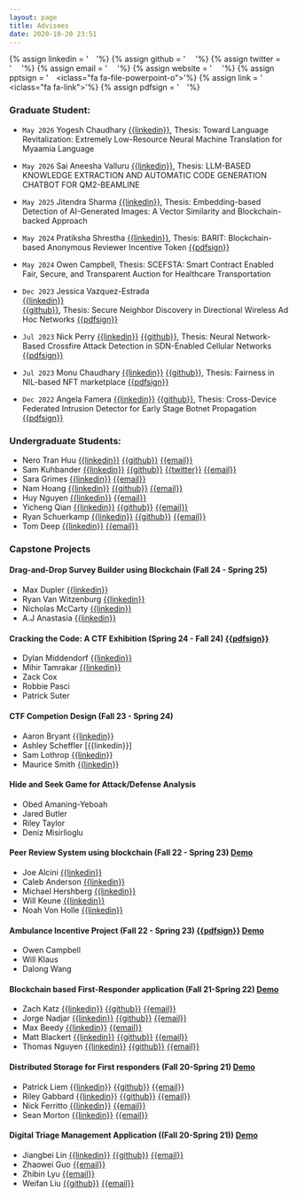 ```yaml
---
layout: page
title: Advisees
date: 2020-10-20 23:51
---
```

{% assign linkedin = '&emsp;<i class="fa fa-linkedin"></i>'%}
{% assign github = '&emsp; <i class="fa fa-github"></i>'%}
{% assign twitter = '&emsp; <i class="fa fa-twitter"></i>'%}
{% assign email = '&emsp; <i class="fa fa-envelope-o"></i>'%}
{% assign website = '&emsp; <i class="fa fa-globe"></i>'%}
{% assign pptsign =  '&emsp;<iclass="fa fa-file-powerpoint-o"></i>'%}
{% assign link = '&emsp;<iclass="fa fa-link"></i>'%}
{% assign pdfsign = '&emsp;<i class="fa fa-file-pdf-o"></i>'%}



### Graduate Student:

- `May 2026` Yogesh Chaudhary
[{{linkedin}}](https://www.linkedin.com/in/yogeshchaudhary101/), 
Thesis: Toward Language Revitalization: Extremely Low-Resource Neural Machine Translation for
Myaamia Language

- `May 2026` Sai Aneesha Valluru
[{{linkedin}}](https://www.linkedin.com/in/aneeshavalluru/), 
Thesis: LLM-BASED KNOWLEDGE EXTRACTION AND AUTOMATIC CODE GENERATION CHATBOT FOR QM2-BEAMLINE


- `May 2025` Jitendra Sharma
[{{linkedin}}](https://www.linkedin.com/in/ji10drasharma/), 
Thesis: Embedding-based Detection of AI-Generated Images: A Vector Similarity and Blockchain-backed Approach
<!-- [{{pdfsign}}](/advisees/thesis/Jitendra_Sharma_Thesis_Report.pdf) -->


- `May 2024` Pratiksha Shrestha 
[{{linkedin}}](https://www.linkedin.com/in/pratiksha-shrestha/), 
Thesis: BARIT: Blockchain-based Anonymous Reviewer Incentive Token
[{{pdfsign}}](/advisees/thesis/pratiksha_thesis.pdf)

- `May 2024` Owen Campbell, 
Thesis: SCEFSTA: Smart Contract Enabled Fair, Secure, and Transparent Auction for Healthcare Transportation
<!---[{{pdfsign}}](/advisees/thesis/Owen_C_Thesis.pdf)-->



- `Dec 2023` Jessica Vazquez-Estrada	
[{{linkedin}}](https://www.linkedin.com/in/jessica-vazquez-3305a6217/)	
[{{github}}](https://github.com/vazqueje), 
Thesis: Secure Neighbor Discovery in Directional Wireless Ad Hoc Networks
[{{pdfsign}}](/advisees/thesis/JessicaVazquez_ThesisDefense.pdf)


- `Jul 2023` Nick Perry [{{linkedin}}](https://www.linkedin.com/in/nicholas-a-perry/) [{{github}}](https://github.com/nick-perry14),
Thesis: Neural Network-Based Crossfire Attack Detection in SDN-Enabled Cellular Networks
[{{pdfsign}}](/advisees/thesis/Nick_Perry_Thesis.pdf)



- `Jul 2023` Monu Chaudhary	[{{linkedin}}](https://www.linkedin.com/in/monu-chaudhary-373241230/)		[{{github}}](https://github.com/Monu-Chaudhary),
Thesis: Fairness in NIL-based NFT marketplace [{{pdfsign}}](/advisees/thesis/Monu_Thesis.pdf)

- `Dec 2022` Angela Famera   [{{linkedin}}](https://www.linkedin.com/in/angelafamera/)	[{{github}}](https://github.com/afamera),
Thesis: Cross-Device Federated Intrusion Detector for Early Stage Botnet Propagation [{{pdfsign}}](/advisees/thesis/Famera_Masters_Thesis.pdf)


### Undergraduate Students:
- Nero Tran Huu	[{{linkedin}}](https://www.linkedin.com/in/nerotranhuu/)	[{{github}}](https://github.com/nerotran) [{{email}}](mailto:tranhuq@miamioh.edu)
- Sam Kuhbander	[{{linkedin}}](https://www.linkedin.com/in/samuel-kuhbander/)	[{{github}}](https://github.com/samkuhbander)		[{{twitter}}](https://twitter.com/KuhbanderSam)	[{{email}}](mailto:kuhbansc@miamioh.edu)
- Sara Grimes	[{{linkedin}}](https://www.linkedin.com/in/sara-grimes-9a09661a5)				[{{email}}](mailto:grimessi@miamioh.edu)
- Nam Hoang	[{{linkedin}}](https://www.linkedin.com/in/nam-hoang-13246a107/)	[{{github}}](https://github.com/namnbk) [{{email}}](mailto:hoangnd@miamioh.edu)
-	Huy Nguyen	[{{linkedin}}](https://github.com/yahuy1)   [{{email}}](mailto:nguyenhg@miamioh.edu)
- Yicheng Qian	[{{linkedin}}](https://www.linkedin.com/in/yicheng-qian-b716371b6/)	[{{github}}](https://github.com/qiany21) [{{email}}](mailto:qiany21@miamioh.edu)
- Ryan Schuerkamp	[{{linkedin}}](https://www.linkedin.com/in/ryan-schuerkamp/)	[{{github}}](https://github.com/ryanschuerkamp) [{{email}}](mailto:schuerr2@miamioh.edu)
- Tom Deep	[{{linkedin}}](http://linkedin.com/in/tom-deep-74b53419b)	[{{email}}](mailto:deeptg@miamioh.edu)


### Capstone Projects

#### Drag-and-Drop Survey Builder using Blockchain (Fall 24 - Spring 25)
- Max Dupler            [{{linkedin}}](https://www.linkedin.com/in/max-dupler/)
- Ryan Van Witzenburg   [{{linkedin}}](https://www.linkedin.com/in/ryanvanwitz/)
- Nicholas McCarty      [{{linkedin}}](https://www.linkedin.com/in/nicholas-mccarty-667450251/)
- A.J Anastasia         [{{linkedin}}](https://www.linkedin.com/in/a-j-anastasia-9615a5270/)


#### Cracking the Code: A CTF Exhibition (Spring 24 - Fall 24) [{{pdfsign}}](/advisees/ppt/ctf2.pptx)

- Dylan Middendorf  [{{linkedin}}](https://www.linkedin.com/in/dylan-middendorf)
- Mihir Tamrakar    [{{linkedin}}](https://www.linkedin.com/in/mihir-tamrakar) 
- Zack Cox          
- Robbie Pasci      
- Patrick Suter     


#### CTF Competion Design (Fall 23 - Spring 24)

- Aaron Bryant [{{linkedin}}](https://www.linkedin.com/in/aaron-bryant-1776311a2/)
- Ashley Scheffler [{{linkedin}}]
- Sam Lothrop [{{linkedin}}](https://www.linkedin.com/in/samuel-lothrop-b1a7b71a8/)
- Maurice Smith [{{linkedin}}](https://www.linkedin.com/in/maurice-smith2024/)

#### Hide and Seek Game for Attack/Defense Analysis
- Obed Amaning-Yeboah
- Jared Butler
- Riley Taylor
- Deniz Misirlioglu	  

#### Peer Review System using blockchain	(Fall 22 - Spring 23) [Demo](https://sites.miamioh.edu/cse-senior-design-expo/2023/04/peer-review-system/)

- Joe Alcini [{{linkedin}}](https://www.linkedin.com/in/josephalcini/)
- Caleb Anderson [{{linkedin}}](https://www.linkedin.com/in/caleb-anderson-61297a236/)
- Michael Hershberg [{{linkedin}}](https://www.linkedin.com/in/michael-hershberg-404765223/)
- Will Keune [{{linkedin}}](https://www.linkedin.com/in/william-keune/)
- Noah Von Holle [{{linkedin}}](https://www.linkedin.com/in/noah-von-holle-3587b5186/)


#### Ambulance Incentive Project (Fall 22 - Spring 23) [{{pdfsign}}](/advisees/ppt/ambulance23.pdf) [Demo](https://sites.miamioh.edu/cse-senior-design-expo/2023/04/ambulance-incentive-v2/) 

- Owen Campbell
- Will Klaus
- Dalong Wang


#### Blockchain based First-Responder application (Fall 21-Spring 22) [Demo](https://sites.miamioh.edu/cse-senior-design-expo/2022/04/ambulance-incentive-system-project/)

- Zach Katz	[{{linkedin}}](https://www.linkedin.com/in/zach-katz-32101019a)	[{{github}}](https://GitHub.com/zakatz)			[{{email}}](mailto:katzza@miamioh.edu)
- Jorge Nadjar	[{{linkedin}}](https://www.linkedin.com/in/jorge-nadjar/)	[{{github}}](https://github.com/jorgenadjar)			[{{email}}](mailto:nadjarjn@miamioh.edu)
- Max Beedy	[{{linkedin}}](https://www.linkedin.com/in/max-beedy-a04332224/)			[{{email}}](mailto:beedyml@miamioh.edu)
- Matt Blackert	[{{linkedin}}](https://www.linkedin.com/in/matthewrblackert)	[{{github}}](https://github.com/blackemr) [{{email}}](mailto:blackemr@miamioh.edu)
- Thomas  Nguyen	[{{linkedin}}](https://www.linkedin.com/in/nguyen-thomas-khoa/)	[{{github}}](https://github.com/khoakazy12345)  [{{email}}](mailto:nguyenk7@miamioh.edu)


#### Distributed Storage for First responders (Fall 20-Spring 21) [Demo](https://sites.miamioh.edu/cse-senior-design-expo/2021/04/cocc-distributed-storage/)


- Patrick Liem  [{{linkedin}}](https://www.linkedin.com/in/patrick-liem/)     [{{github}}](https://github.com/patrickliem)  [{{email}}](mailto:patrickliem00@gmail.com)
- Riley Gabbard [{{linkedin}}](https://www.linkedin.com/in/riley-gabbard-b01878130)     [{{github}}](https://github.com/RileyGabbard) [{{email}}](mailto:rileygabbard@gmail.com)
- Nick Ferritto  [{{linkedin}}](https://www.linkedin.com/in/nick-ferritto-7509a1171/) [{{email}}](mailto:nferritto@att.net)
- Sean Morton [{{linkedin}}](https://www.linkedin.com/in/sean-morton-66685116b/)   [{{email}}](mailto:smorton684@gmail.com)


#### Digital Triage Management Application ((Fall 20-Spring 21)) [Demo](https://sites.miamioh.edu/cse-senior-design-expo/2021/04/cocc-smart-app/)
- Jiangbei Lin [{{linkedin}}](https:/www.linkedin.com/in/jiangbei-lin-085aa81b9)     [{{github}}](https://github.com/linj16) [{{email}}](mailto:1072112733@qq.com)
- Zhaowei Guo [{{email}}](mailto:guoz20@miamioh.edu)
- Zhibin Lyu [{{email}}](mailto:lyuz4@miamioh.edu)
- Weifan Liu   [{{github}}](https://github.com/weifan1999) [{{email}}](mailto:1365225174@qq.com)
